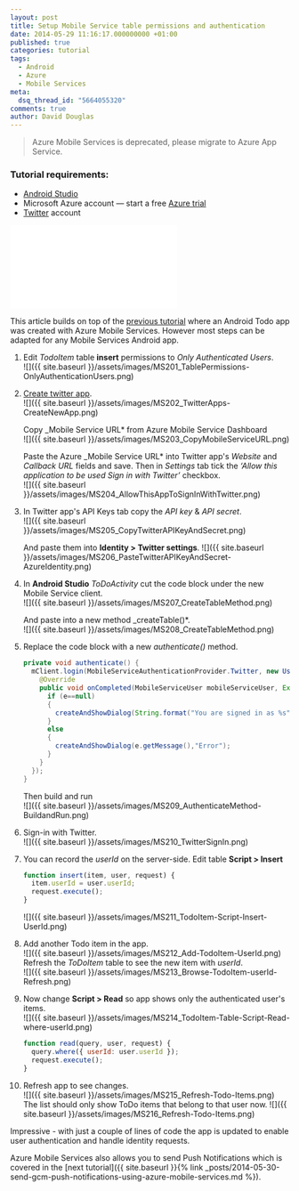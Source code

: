 ```yaml
---
layout: post
title: Setup Mobile Service table permissions and authentication
date: 2014-05-29 11:16:17.000000000 +01:00
published: true
categories: tutorial
tags:
  - Android
  - Azure
  - Mobile Services
meta:
  dsq_thread_id: "5664055320"
comments: true
author: David Douglas
---
```


> Azure Mobile Services is deprecated, please migrate to Azure App Service.

### Tutorial requirements:

- [Android Studio](http://developer.android.com/sdk/installing/studio.html)
- Microsoft Azure account — start a free [Azure trial](http://aka.ms/azure_trial)
- [Twitter](https://twitter.com) account

<div class="video"><iframe src="//www.youtube.com/embed/ige5xpDsJuk" frameborder="0" allowfullscreen></iframe></div>

This article builds on top of the [previous tutorial](http://www.deadlyfingers.net/azure/create-mobile-service-in-azure) where an Android Todo app was created with Azure Mobile Services. However most steps can be adapted for any Mobile Services Android app.

1. Edit _TodoItem_ table **insert** permissions to _Only Authenticated Users_.  
   ![]({{ site.baseurl }}/assets/images/MS201_TablePermissions-OnlyAuthenticationUsers.png)
2. [Create twitter app](http://apps.twitter.com).  
   ![]({{ site.baseurl }}/assets/images/MS202_TwitterApps-CreateNewApp.png)

   Copy \_Mobile Service URL* from Azure Mobile Service Dashboard  
   ![]({{ site.baseurl }}/assets/images/MS203_CopyMobileServiceURL.png)

   Paste the Azure \_Mobile Service URL\* into Twitter app's _Website_ and _Callback URL_ fields and save. Then in _Settings_ tab tick the _‘Allow this application to be used Sign in with Twitter’_ checkbox.  
   ![]({{ site.baseurl }}/assets/images/MS204_AllowThisAppToSignInWithTwitter.png)

3. In Twitter app's API Keys tab copy the _API key_ & _API secret_.  
   ![]({{ site.baseurl }}/assets/images/MS205_CopyTwitterAPIKeyAndSecret.png)

   And paste them into **Identity \> Twitter settings**.
   ![]({{ site.baseurl }}/assets/images/MS206_PasteTwitterAPIKeyAndSecret-AzureIdentity.png)

4. In **Android Studio** _ToDoActivity_ cut the code block under the new Mobile Service client.  
   ![]({{ site.baseurl }}/assets/images/MS207_CreateTableMethod.png)

   And paste into a new method \_createTable()\*.  
   ![]({{ site.baseurl }}/assets/images/MS208_CreateTableMethod.png)

5. Replace the code block with a new _authenticate()_ method.
   ```java
   private void authenticate() {
     mClient.login(MobileServiceAuthenticationProvider.Twitter, new UserAuthenticationCallback() {
       @Override
       public void onCompleted(MobileServiceUser mobileServiceUser, Exception e, ServiceFilterResponse serviceFilterResponse) {
         if (e==null)
         {
           createAndShowDialog(String.format("You are signed in as %s"), mobileServiceUser.getUserId() );
         }
         else
         {
           createAndShowDialog(e.getMessage(),"Error");
         }
       }
     });
   }
   ```
   Then build and run  
   ![]({{ site.baseurl }}/assets/images/MS209_AuthenticateMethod-BuildandRun.png)
6. Sign-in with Twitter.  
   ![]({{ site.baseurl }}/assets/images/MS210_TwitterSignIn.png)
7. You can record the _userId_ on the server-side. Edit table **Script \> Insert**
   ```js
   function insert(item, user, request) {
     item.userId = user.userId;
     request.execute();
   }
   ```
   ![]({{ site.baseurl }}/assets/images/MS211_TodoItem-Script-Insert-UserId.png)
8. Add another Todo item in the app.  
   ![]({{ site.baseurl }}/assets/images/MS212_Add-TodoItem-UserId.png)
   Refresh the *ToDoItem* table to see the new item with _userId_.  
   ![]({{ site.baseurl }}/assets/images/MS213_Browse-TodoItem-userId-Refresh.png)
9. Now change **Script \> Read** so app shows only the authenticated user's items.  
   ![]({{ site.baseurl }}/assets/images/MS214_TodoItem-Table-Script-Read-where-userId.png)

    ```js
    function read(query, user, request) {
      query.where({ userId: user.userId });
      request.execute();
    }
    ```

10. Refresh app to see changes.  
    ![]({{ site.baseurl }}/assets/images/MS215_Refresh-Todo-Items.png)
    The list should only show ToDo items that belong to that user now.
    ![]({{ site.baseurl }}/assets/images/MS216_Refresh-Todo-Items.png)

Impressive - with just a couple of lines of code the app is updated to enable user authentication and handle identity requests.

Azure Mobile Services also allows you to send Push Notifications which is covered in the [next tutorial]({{ site.baseurl }}{% link _posts/2014-05-30-send-gcm-push-notifications-using-azure-mobile-services.md %}).
